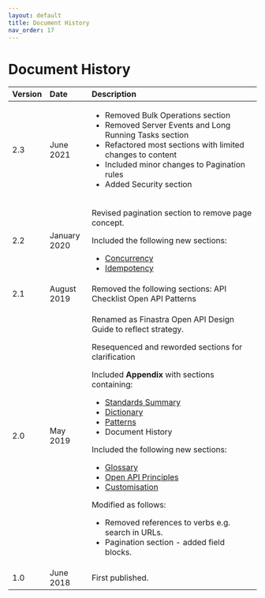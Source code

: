 ```yaml
---
layout: default
title: Document History
nav_order: 17
---
```


# Document History

<!-- ## Document History -->

<table>
<colgroup>
<col style="width: 10%" />
<col style="width: 17%" />
<col style="width: 71%" />
</colgroup>
<thead>
<tr class="header">
<th style="text-align: left;">Version</th>
<th style="text-align: left;">Date</th>
<th style="text-align: left;">Description</th>
</tr>
</thead>
<tbody>
<tr class="odd">
<td style="text-align: left;">2.3</td>
<td style="text-align: left;">June 2021</td>
<td style="text-align: left;>"Includes the following modifications:</td>
<ul>
<li>Removed Bulk Operations section</li>
<li>Removed Server Events and Long Running Tasks section</li>
<li>Refactored most sections with limited changes to content</li>
<li>Included minor changes to Pagination rules</li>
<li>Added Security section</li>
</ul>
</td>
</tr>
<tr class="odd">
<td style="text-align: left;">2.2</td>
<td style="text-align: left;">January 2020</td>
<td style="text-align: left;"><p>Revised pagination section to remove page concept.</p>
<p>Included the following new sections:</p>
<ul>
<li><a href="#concurrency">Concurrency</a></li>
<li><a href="#idempotency">Idempotency</a></li>
</ul></td>
</tr>
<tr class="even">
<td style="text-align: left;">2.1</td>
<td style="text-align: left;">August 2019</td>
<td style="text-align: left;">Removed the following sections: API Checklist Open API Patterns</td>
</tr>
<tr class="odd">
<td style="text-align: left;">2.0</td>
<td style="text-align: left;">May 2019</td>
<td style="text-align: left;"><p>Renamed as Finastra Open API Design Guide to reflect strategy.</p>
<p>Resequenced and reworded sections for clarification</p>
<p>Included <strong>Appendix</strong> with sections containing:</p>
<ul>
<li><a href="#standards-summary">Standards Summary</a></li>
<li><a href="#rest-dictionary">Dictionary</a></li>
<li><a href="#rest-patterns">Patterns</a></li>
<li>Document History</li>
</ul>
<p>Included the following new sections:</p>
<ul>
<li><a href="#glossary">Glossary</a></li>
<li><a href="#openapi-principles">Open API Principles</a></li>
<li><a href="#rest-customisations">Customisation</a></li>
</ul>
<p>Modified as follows:</p>
<ul>
<li>Removed references to verbs e.g. search in URLs.</li>
<li>Pagination section - added field blocks.</li>
</ul></td>
</tr>
<tr class="even">
<td style="text-align: left;">1.0</td>
<td style="text-align: left;">June 2018</td>
<td style="text-align: left;">First published.</td>
</tr>
</tbody>
</table>

